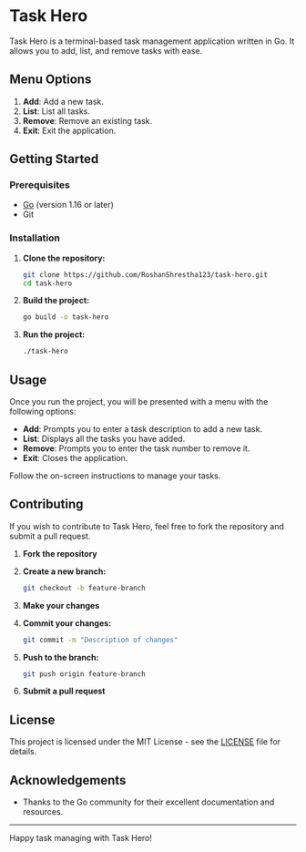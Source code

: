 # Task Hero

Task Hero is a terminal-based task management application written in Go. It allows you to add, list, and remove tasks with ease.

## Menu Options

1. **Add**: Add a new task.
2. **List**: List all tasks.
3. **Remove**: Remove an existing task.
4. **Exit**: Exit the application.

## Getting Started

### Prerequisites

- [Go](https://golang.org/doc/install) (version 1.16 or later)
- Git

### Installation

1. **Clone the repository:**

    ```sh
    git clone https://github.com/RoshanShrestha123/task-hero.git
    cd task-hero
    ```

2. **Build the project:**

    ```sh
    go build -o task-hero
    ```

3. **Run the project:**

    ```sh
    ./task-hero
    ```

## Usage

Once you run the project, you will be presented with a menu with the following options:

- **Add**: Prompts you to enter a task description to add a new task.
- **List**: Displays all the tasks you have added.
- **Remove**: Prompts you to enter the task number to remove it.
- **Exit**: Closes the application.

Follow the on-screen instructions to manage your tasks.

## Contributing

If you wish to contribute to Task Hero, feel free to fork the repository and submit a pull request.

1. **Fork the repository**
2. **Create a new branch:**

    ```sh
    git checkout -b feature-branch
    ```

3. **Make your changes**
4. **Commit your changes:**

    ```sh
    git commit -m "Description of changes"
    ```

5. **Push to the branch:**

    ```sh
    git push origin feature-branch
    ```

6. **Submit a pull request**

## License

This project is licensed under the MIT License - see the [LICENSE](LICENSE) file for details.

## Acknowledgements

- Thanks to the Go community for their excellent documentation and resources.

---

Happy task managing with Task Hero!
